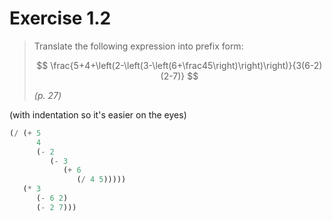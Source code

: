 # Exercise 1.2

> Translate the following expression into prefix form:
>
> $$
> \frac{5+4+\left(2-\left(3-\left(6+\frac45\right)\right)\right)}{3(6-2)(2-7)}
> $$
>
> *(p. 27)*

(with indentation so it's easier on the eyes)

```scheme
(/ (+ 5
      4
      (- 2
         (- 3
            (+ 6
               (/ 4 5)))))
   (* 3
      (- 6 2)
      (- 2 7)))
```
